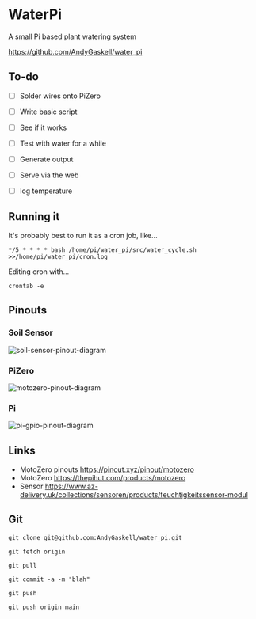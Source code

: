 # WaterPi
A small Pi based plant watering system

https://github.com/AndyGaskell/water_pi

## To-do
- [ ] Solder wires onto PiZero
- [ ] Write basic script
- [ ] See if it works
- [ ] Test with water for a while
- [ ] Generate output
- [ ] Serve via the web
- [ ] log temperature


## Running it

It's probably best to run it as a cron job, like...

`*/5 * * * * bash /home/pi/water_pi/src/water_cycle.sh >>/home/pi/water_pi/cron.log`

Editing cron with...

`crontab -e`


## Pinouts

### Soil Sensor
![soil-sensor-pinout-diagram](https://raw.githubusercontent.com/AndyGaskell/water_pi/main/docs/soil-sensor-pinout-diagram.png)


### PiZero
![motozero-pinout-diagram](https://raw.githubusercontent.com/AndyGaskell/water_pi/main/docs/motozero-pinout-diagram.png)

### Pi
![pi-gpio-pinout-diagram](https://raw.githubusercontent.com/AndyGaskell/water_pi/main/docs/pi-gpio-pinout-diagram.png)


## Links
* MotoZero pinouts https://pinout.xyz/pinout/motozero
* MotoZero https://thepihut.com/products/motozero
* Sensor https://www.az-delivery.uk/collections/sensoren/products/feuchtigkeitssensor-modul


## Git

`git clone git@github.com:AndyGaskell/water_pi.git`

`git fetch origin`

`git pull`

`git commit -a -m "blah"`

`git push`

`git push origin main`
